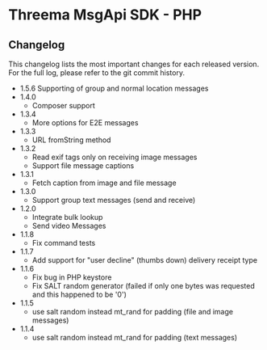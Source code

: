 # Threema MsgApi SDK - PHP
## Changelog

This changelog lists the most important changes for each released version. For
the full log, please refer to the git commit history.

* 1.5.6
  Supporting of group and normal location messages
* 1.4.0
  * Composer support
* 1.3.4
  * More options for E2E messages
* 1.3.3
  * URL fromString method
* 1.3.2
  * Read exif tags only on receiving image messages
  * Support file message captions
* 1.3.1
  * Fetch caption from image and file message
* 1.3.0
  * Support group text messages  (send and receive)
* 1.2.0
  * Integrate bulk lookup
  * Send video Messages
* 1.1.8
  * Fix command tests
* 1.1.7
  * Add support for "user decline" (thumbs down) delivery receipt type
* 1.1.6
  * Fix bug in PHP keystore
  * Fix SALT random generator (failed if only one bytes was requested and this happened to be '0')
* 1.1.5
  * use salt random instead mt_rand for padding (file and image messages)
* 1.1.4
  * use salt random instead mt_rand for padding (text messages)
